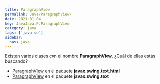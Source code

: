 ```yaml
---
title: ParagraphView
permalink: Java/ParagraphView/
date: 2021-01-04
key: JavaJava.P.ParagraphView
category: java
tags: ['java se']
sidebar: 
  nav: java
---
```


Existen varios clases con el nombre **ParagraphView**. ¿Cuál de ellas estás buscando?
<ul>
<li><a href="/Java/ParagraphView-javax-swing-text-html/">ParagraphView</a> en el paquete <strong>javax.swing.text.html</strong></li>
<li><a href="/Java/ParagraphView-javax-swing-text/">ParagraphView</a> en el paquete <strong>javax.swing.text</strong></li>
<ul>
